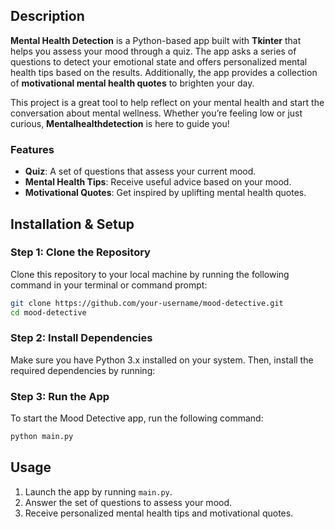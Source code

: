 

## Description
**Mental Health  Detection** is a Python-based app built with **Tkinter** that helps you assess your mood through a quiz. The app asks a series of questions to detect your emotional state and offers personalized mental health tips based on the results. Additionally, the app provides a collection of **motivational mental health quotes** to brighten your day.

This project is a great tool to help reflect on your mental health and start the conversation about mental wellness. Whether you’re feeling low or just curious, **Mentalhealthdetection** is here to guide you!

### Features
- **Quiz**: A set of questions that assess your current mood.
- **Mental Health Tips**: Receive useful advice based on your mood.
- **Motivational Quotes**: Get inspired by uplifting mental health quotes.

## Installation & Setup

### Step 1: Clone the Repository
Clone this repository to your local machine by running the following command in your terminal or command prompt:

```bash
git clone https://github.com/your-username/mood-detective.git
cd mood-detective
```

### Step 2: Install Dependencies
Make sure you have Python 3.x installed on your system. Then, install the required dependencies by running:

### Step 3: Run the App
To start the Mood Detective app, run the following command:

```bash
python main.py
```

## Usage
1. Launch the app by running `main.py`.
2. Answer the set of questions to assess your mood.
3. Receive personalized mental health tips and motivational quotes.
